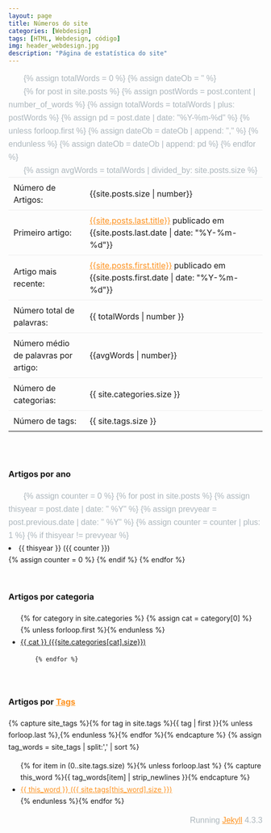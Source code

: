 ```yaml
---
layout: page
title: Números do site
categories: [Webdesign]
tags: [HTML, Webdesign, código]
img: header_webdesign.jpg
description: "Página de estatística do site"
---
```


<style>

body {
    line-height: 1.66667;
}

table {
    border-bottom: 1px solid #ededed;
    font-size: 16px;
    line-height: 1.5;
    margin: 0 0 24px;
    text-align: left;
    width: 100%;
    border-collapse: collapse;
    border-spacing: 0;
}
td, th {
    border-top: 1px solid #ededed;
    padding: 8px 10px;
}

p { color: #adb7bd; font-family: 'Lucida Sans', Arial, sans-serif; font-size: 16px; line-height: 26px; text-indent: 30px; margin: 0; }


a { color: #fe921f; text-decoration: underline; }


.date { background: #fe921f; color: #ffffff; display: inline-block; font-family: 'Lato', sans-serif; font-size: 12px; font-weight: bold; line-height: 12px; letter-spacing: 1px; margin: 0 0 30px; padding: 10px 15px 8px; text-transform: uppercase; }	
</style>


{% assign totalWords = 0 %}
{% assign dateOb = '' %}

{% for post in site.posts %}
 {% assign postWords = post.content | number_of_words %}
 {% assign totalWords = totalWords | plus:  postWords %}
 {% assign pd = post.date | date: "%Y-%m-%d" %}
  {% unless forloop.first %}
 {% assign dateOb = dateOb | append: "," %}
  {% endunless %}
 {% assign dateOb = dateOb | append: pd %}
{% endfor %}

{% assign avgWords = totalWords | divided_by: site.posts.size %}


<div id="stats"  >
	<table>
		<tr>
			<td width="30%">Número de Artigos:</td>
			<td width="70%">{{site.posts.size | number}}</td>
		</tr>
		<tr>
		<td>Primeiro artigo:</td>
		<td>
		    <a href="{{site.posts.last.url}}">{{site.posts.last.title}}</a> publicado em {{site.posts.last.date | date: "%Y-%m-%d"}}
		</td>
		</tr>
		<tr>
		<td>Artigo mais recente:</td>
		<td>
    		<a href="{{site.posts.first.url}}">{{site.posts.first.title}}</a> publicado em {{site.posts.first.date | date: "%Y-%m-%d"}}
		</td>
		</tr>
		<tr>
		<td>Número total de palavras:</td>
		<td>{{ totalWords | number }}</td>
		</tr>
		<tr>
		<td>Número médio de palavras por artigo:</td>
		<td>{{avgWords | number}}</td>
		</tr>
		<tr>
		<td>Número de categorias:</td>
		<td>{{ site.categories.size }}</td>
		</tr>
		<tr>
		<td>Número de tags:</td>
		<td>{{ site.tags.size }}</td>
		</tr>
	</table>
<br>
    <h3>Artigos por ano</h3>


{% assign counter = 0 %}
{% for post in site.posts %}
  {% assign thisyear = post.date | date: " %Y" %}
  {% assign prevyear = post.previous.date | date: " %Y" %}
  {% assign counter = counter | plus: 1 %}
  {% if thisyear != prevyear %}
    <li>{{ thisyear }} ({{ counter }})</li>
    {% assign counter = 0 %}
  {% endif %}
{% endfor %}



  
<br><p>
    <h3>Artigos por categoria</h3>




<ul class="c-tag__list">
    {% for category in site.categories %}
			{% assign cat = category[0] %}
			{% unless forloop.first %}{% endunless %}


<li><a href="" class="c-tag">{{ cat }} <span>({{site.categories[cat].size}})</span></a></li>


		{% endfor %}
    
</ul>
<br>
<p>


<h3>Artigos por <a href="/tags/index.html">Tags</a></h3>
{% capture site_tags %}{% for tag in site.tags %}{{ tag | first }}{% unless forloop.last %},{% endunless %}{% endfor %}{% endcapture %}
{% assign tag_words = site_tags | split:',' | sort %}

<ul class="c-tag__list">
  {% for item in (0..site.tags.size) %}{% unless forloop.last %}
    {% capture this_word %}{{ tag_words[item] | strip_newlines }}{% endcapture %}
    <li><a href="/tags/index#{{ this_word | cgi_escape }}" class="c-tag">{{ this_word }} <span>({{ site.tags[this_word].size }})</span></a></li>
  {% endunless %}{% endfor %}
  </ul>

</div>


<p style="text-align:right">
Running <a href="https://jekyllrb.com">Jekyll</a> 4.3.3
</p>
